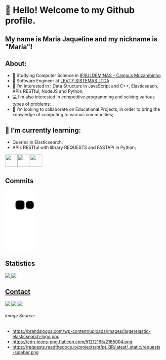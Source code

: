 # 👋 Hello! Welcome to my Github profile.
## My name is Maria Jaqueline and my nickname is "Maria"!

## About:
- :green_book: Studying Computer Science in <a href= "https://muz.ifsuldeminas.edu.br/">IFSULDEMINAS - Campus Muzambinho</a>
- :briefcase: Software Engineer at <a href="https://levty.com/br/">LEVTY SISTEMAS LTDA</a>
- 👀 I’m interested in : Data Structure in JavaScript and C++, Elasticseach, APIs RESTful, NodeJS and Python;
- 💻 I’m also interested in competitive programming and solving various types of problems;
- 💞️ I’m looking to collaborate on Educational Projects, in order to bring the knowledge of computing to various communities;

## 🌱 I’m currently learning:
- Queries in Elasticsearch;
- APIs RESTful with library REQUESTS and FASTAPI in Python;

<img src="https://brandslogos.com/wp-content/uploads/images/large/elastic-elasticsearch-logo.png" width="40" height="40"/><img src="https://cdn-icons-png.flaticon.com/512/2165/2165004.png" width="40" height="40"/><img src="https://cdn3.iconfinder.com/data/icons/logos-and-brands-adobe/512/267_Python-512.png" width="40" height="40"/> 

## Commits

![Snake animation](https://github.com/maria2122/maria2122/blob/output/github-contribution-grid-snake.svg)

## Statistics 
<div>
<a href="https://github.com/maria2122">
<img height="180em" src="https://github-readme-stats.vercel.app/api/top-langs/?username=maria2122&layout=compact&langs_count=7&theme=dracula"/>
<img height="180em" src="https://github-readme-stats.vercel.app/api?username=maria2122&show_icons=true&theme=dracula&include_all_commits=true&count_private=true"/>
</div>

## Contact

<div>
<a href = "mailto:contato@seu-@maria2122"><img src="https://img.shields.io/badge/Gmail-D14836?style=for-the-badge&logo=gmail&logoColor=white" target="_blank"></a>
<a href="https://www.linkedin.com/in/linkedin.com/in/mariajaquelinesantos199" target="_blank"><img src="https://img.shields.io/badge/-LinkedIn-%230077B5?style=for-the-badge&logo=linkedin&logoColor=white" target="_blank"></a>
 <a href="https://instagram.com/maria.j.santos223/" target="_blank"><img src="https://img.shields.io/badge/-Instagram-%23E4405F?style=for-the-badge&logo=instagram&logoColor=white" target="_blank"></a>
</div>

###### Image Source:
- https://brandslogos.com/wp-content/uploads/images/large/elastic-elasticsearch-logo.png
- https://cdn-icons-png.flaticon.com/512/2165/2165004.png
- https://requests.readthedocs.io/projects/pt/pt_BR/latest/_static/requests-sidebar.png
